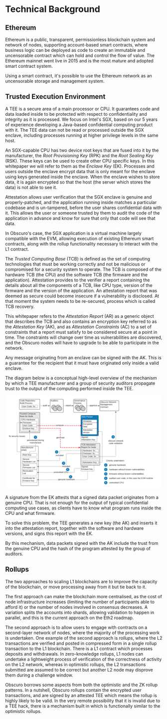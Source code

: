 # Technical Background
## Ethereum
Ethereum is a public, transparent, permissionless blockchain system and network of nodes, supporting account-based smart contracts, where business logic can be deployed as code to create an immutable and uncensorable contract which can hold and control the flow of value. The Ethereum mainnet went live in 2015 and is the most mature and adopted smart contract system.

Using a smart contract, it's possible to use the Ethereum network as an uncensorable storage and management system.

## Trusted Execution Environment
A TEE is a secure area of a main processor or CPU. It guarantees code and data loaded inside to be protected with respect to confidentiality and integrity as it is processed. We focus on Intel's SGX, based on our 5 years of experience developing a Java-based confidential computing product with it. The TEE data can not be read or processed outside the SGX enclave, including processes running at higher privilege levels in the same host.

An SGX-capable CPU has two device root keys that are fused into it by the manufacturer, the _Root Provisioning Key_ (RPK) and the _Root Sealing Key_ (RSK). These keys can be used to create other CPU specific keys. In this whitepaper we will refer to them as the _Enclave Key_ (EK).  Processes and users outside the enclave encrypt data that is only meant for the enclave using keys generated inside the enclave. When the enclave wishes to store data, it is again encrypted so that the host (the server which stores the data) is not able to see it.

Attestation allows user verification that the SGX enclave is genuine and properly-patched, and the application running inside matches a particular codebase and is un-tampered, before the user shares confidential data with it. This allows the user or someone trusted by them to audit the code of the application in advance and know for sure that only that code will see that data.

In Obscuro's case, the SGX application is a virtual machine largely compatible with the EVM, allowing execution of existing Ethereum smart contracts, along with the rollup functionality necessary to interact with the L1 contract.

The _Trusted Computing Base_ (TCB) is defined as the set of computing technologies that must be working correctly and not be malicious or compromised for a security system to operate. The TCB is composed of the hardware TCB (the CPU) and the software TCB (the firmware and the application).
Attestation provides to the verifier a report containing the details about all the components of a TCB, like CPU type, version of the firmware and the version of the application.
An attestation report that was deemed as secure could become insecure if a vulnerability is disclosed. At that moment the system needs to be re-secured, process which is called TCB recovery.

This whitepaper refers to the _Attestation Report_ (AR) as a generic object that describes the TCB and also contains an encryption key referred to as the _Attestation Key_ (AK), and as _Attestation Constraints_ (AC) to a set of constraints that a report must satisfy to be considered secure at a point in time. The constraints will change over time as vulnerabilities are discovered, and the Obscuro nodes will have to upgrade to be able to participate in the network.

Any message originating from an enclave can be signed with the AK. This is a guarantee for the recipient that it must have originated only inside a valid enclave.

The diagram below is a conceptual high-level overview of the mechanism by which a TEE manufacturer and a group of security auditors propagate trust to the output of the computing performed inside the TEE.

![tee architecture](./images/tee-architecture.png)

A signature from the EK attests that a signed data packet originates from a genuine CPU. That is not enough for the output of typical confidential computing use cases, as clients have to know what program runs inside the CPU and what firmware.

To solve this problem, the TEE generates a new key (the AK) and inserts it into the attestation report, together with the software and hardware versions, and signs this report with the EK.

By this mechanism, data packets signed with the AK include the trust from the genuine CPU and the hash of the program attested by the group of auditors.

## Rollups
The two approaches to scaling L1 blockchains are to improve the capacity of the blockchain, or move processing away from it but tie back to it.

The first approach can make the blockchain more centralised, as the cost of node infrastructure increases (limiting the number of participants able to afford it) or the number of nodes involved in consensus decreases. A variation splits the accounts into shards, allowing validation to happen in parallel, and this is the current approach on the Eth2 roadmap.

The second approach is to allow users to engage with contracts on a second-layer network of nodes, where the majority of the processing work is undertaken. One example of the second approach is _rollups_, where the L2 transactions are verified and posted in compressed form in a single rollup transaction to the L1 blockchain. There is a L1 contract which processes deposits and withdrawals. In zero-knowledge rollups, L1 nodes can undertake a lightweight process of verification of the correctness of activity on the L2 network, whereas in optimistic rollups, the L2 transactions submitted are assumed to be correct but another L2 node may disprove them during a challenge window.

Obscuro borrows some aspects from both the optimistic and the ZK rollup patterns. In a nutshell, Obscuro rollups contain the encrypted user transactions, and are signed by an attested TEE which means the rollup is highly likely to be valid. In the very remote possibility that it is invalid due to a TEE hack, there is a mechanism built in which is functionally similar to the optimistic rollups.